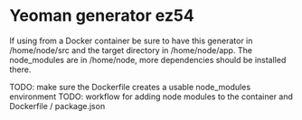 # Yeoman generator ez54

If using from a Docker container be sure to have this generator in /home/node/src and the target directory in /home/node/app. The node_modules are in /home/node, more dependencies should be installed there.

TODO: make sure the Dockerfile creates a usable node_modules environment
TODO: workflow for adding node modules to the container and Dockerfile / package.json

